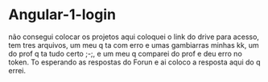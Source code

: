 # Angular-1-login
não consegui colocar os projetos aqui coloquei o link do drive para acesso, tem tres arquivos, um meu q ta com erro e umas gambiarras minhas kk, um do prof q ta tudo certo ;-;, e um meu q comparei do prof e deu erro no token. To esperando as respostas do Forun e ai coloco a resposta aqui do q errei.
